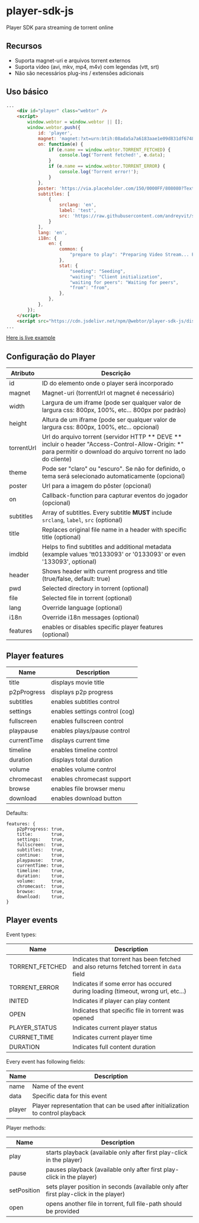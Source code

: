 # player-sdk-js
Player SDK para streaming de torrent online

## Recursos
* Suporta magnet-uri e arquivos torrent externos
* Suporta vídeo (avi, mkv, mp4, m4v) com legendas (vtt, srt)
* Não são necessários plug-ins / extensões adicionais

## Uso básico
```html
...
    <div id="player" class="webtor" />
    <script>
        window.webtor = window.webtor || [];
        window.webtor.push({
            id: 'player',
            magnet: 'magnet:?xt=urn:btih:08ada5a7a6183aae1e09d831df6748d566095a10&dn=Sintel&tr=udp%3A%2F%2Fexplodie.org%3A6969&tr=udp%3A%2F%2Ftracker.coppersurfer.tk%3A6969&tr=udp%3A%2F%2Ftracker.empire-js.us%3A1337&tr=udp%3A%2F%2Ftracker.leechers-paradise.org%3A6969&tr=udp%3A%2F%2Ftracker.opentrackr.org%3A1337&tr=wss%3A%2F%2Ftracker.btorrent.xyz&tr=wss%3A%2F%2Ftracker.fastcast.nz&tr=wss%3A%2F%2Ftracker.openwebtorrent.com&ws=https%3A%2F%2Fwebtorrent.io%2Ftorrents%2F',
            on: function(e) {
                if (e.name == window.webtor.TORRENT_FETCHED) {
                    console.log('Torrent fetched!', e.data);
                }
                if (e.name == window.webtor.TORRENT_ERROR) {
                    console.log('Torrent error!');
                }
            },
            poster: 'https://via.placeholder.com/150/0000FF/808080?Text=Sintel',
            subtitles: [
                {
                    srclang: 'en',
                    label: 'test',
                    src: 'https://raw.githubusercontent.com/andreyvit/subtitle-tools/master/sample.srt',
                }
            ],
            lang: 'en',
            i18n: {
                en: {
                    common: {
                        "prepare to play": "Preparing Video Stream... Please Wait...",
                    },
                    stat: {
                        "seeding": "Seeding",
                        "waiting": "Client initialization",
                        "waiting for peers": "Waiting for peers",
                        "from": "from",
                    },
                },
            },
        });
    </script>
    <script src="https://cdn.jsdelivr.net/npm/@webtor/player-sdk-js/dist/index.min.js" charset="utf-8"></script>
...
```
[Here is live example](https://webtor.io/sdk-example.html)

## Configuração do Player
Atributo  | Descrição
-----------|-------------
id         | ID do elemento onde o player será incorporado
magnet     | Magnet-uri (torrentUrl ot magnet é necessário)
width      | Largura de um iframe (pode ser qualquer valor de largura css: 800px, 100%, etc... 800px por padrão)  
height     | Altura de um iframe (pode ser qualquer valor de largura css: 800px, 100%, etc... opcional)
torrentUrl | Url do arquivo torrent (servidor HTTP ** DEVE ** incluir o header "Access-Control-Allow-Origin: *" para permitir o download do arquivo torrent no lado do cliente)
theme      | Pode ser "claro" ou "escuro". Se não for definido, o tema será selecionado automaticamente (opcional)
poster     | Url para a imagem do pôster (opcional)
on         | Callback-function para capturar eventos do jogador (opcional)
subtitles  | Array of subtitles. Every subtitle **MUST** include `srclang`, `label`, `src` (optional)
title      | Replaces original file name in a header with specific title (optional)
imdbId     | Helps to find subtitles and additional metadata (example values 'tt0133093' or '0133093' or even '133093', optional)
header     | Shows header with current progress and title (true/false, default: true)
pwd        | Selected directory in torrent (optional)
file       | Selected file in torrent (optional)
lang       | Override language (optional)
i18n       | Override i18n messages (optional)
features   | enables or disables specific player features (optional)

## Player features
Name        | Description
------------|-------------
title       | displays movie title
p2pProgress | displays p2p progress
subtitles   | enables subtitles control
settings    | enables settings control (cog)
fullscreen  | enables fullscreen control
playpause   | enables plays/pause control
currentTime | displays current time
timeline    | enables timeline control
duration    | displays total duration
volume      | enables volume control
chromecast  | enables chromecast support
browse      | enables file browser menu
download    | enables download button

Defaults:
```
features: {
    p2pProgress: true,
    title:       true,
    settings:    true,
    fullscreen:  true,
    subtitles:   true,
    continue:    true,
    playpause:   true,
    currentTime: true,
    timeline:    true,
    duration:    true,
    volume:      true,
    chromecast:  true,
    browse:      true,
    download:    true,
}
```

## Player events

Event types:

Name            | Description
----------------|-------------
TORRENT_FETCHED | Indicates that torrent has been fetched and also returns fetched torrent in `data` field
TORRENT_ERROR   | Indicates if some error has occured during loading (timeout, wrong url, etc...)
INITED          | Indicates if player can play content
OPEN            | Indicates that specific file in torrent was opened
PLAYER_STATUS   | Indicates current player status
CURRNET_TIME    | Indicates current player time
DURATION        | Indicates full content duration

Every event has following fields:

Name      | Description
----------|-------------
name      | Name of the event
data      | Specific data for this event
player    | Player representation that can be used after initialization to control playback

Player methods:

Name        | Description
------------|-------------
play        | starts playback (available only after first play-click in the player)
pause       | pauses playback (available only after first play-click in the player)
setPosition | sets player position in seconds (available only after first play-click in the player) 
open        | opens another file in torrent, full file-path should be provided
